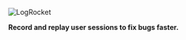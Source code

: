 ![LogRocket](https://raw.githubusercontent.com/LogRocket/logrocket/master/o.png)

**Record and replay user sessions to fix bugs faster.**
